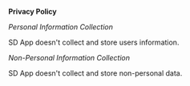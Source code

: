 **Privacy Policy**

_Personal Information Collection_

SD App doesn't collect and store users information.

_Non-Personal Information Collection_

SD App doesn't collect and store non-personal data.
